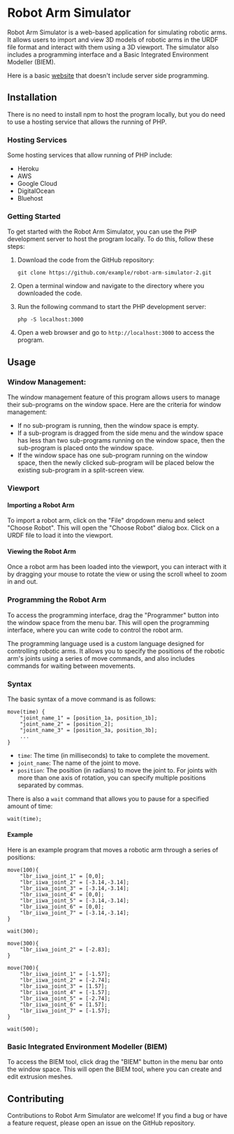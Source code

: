 # Robot Arm Simulator

Robot Arm Simulator is a web-based application for simulating robotic arms. It allows users to import and view 3D models of robotic arms in the URDF file format and interact with them using a 3D viewport. The simulator also includes a programming interface and a Basic Integrated Environment Modeller (BIEM).

Here is a basic [website](https://aj-floater.github.io/) that doesn't include server side programming.

## Installation

There is no need to install npm to host the program locally, but you do need to use a hosting service that allows the running of PHP. 

### Hosting Services

Some hosting services that allow running of PHP include:

- Heroku
- AWS
- Google Cloud
- DigitalOcean
- Bluehost

### Getting Started

To get started with the Robot Arm Simulator, you can use the PHP development server to host the program locally. To do this, follow these steps:

1. Download the code from the GitHub repository:

   ```
   git clone https://github.com/example/robot-arm-simulator-2.git
   ```

2. Open a terminal window and navigate to the directory where you downloaded the code.
3. Run the following command to start the PHP development server:

   ```
   php -S localhost:3000
   ```

4. Open a web browser and go to `http://localhost:3000` to access the program.

## Usage

### Window Management:

The window management feature of this program allows users to manage their sub-programs on the window space. Here are the criteria for window management:

- If no sub-program is running, then the window space is empty.
- If a sub-program is dragged from the side menu and the window space has less than two sub-programs running on the window space, then the sub-program is placed onto the window space.
- If the window space has one sub-program running on the window space, then the newly clicked sub-program will be placed below the existing sub-program in a split-screen view.

### Viewport

#### Importing a Robot Arm

To import a robot arm, click on the "File" dropdown menu and select "Choose Robot". This will open the "Choose Robot" dialog box. Click on a URDF file to load it into the viewport.

#### Viewing the Robot Arm

Once a robot arm has been loaded into the viewport, you can interact with it by dragging your mouse to rotate the view or using the scroll wheel to zoom in and out.

### Programming the Robot Arm

To access the programming interface, drag the "Programmer" button into the window space from the menu bar. This will open the programming interface, where you can write code to control the robot arm.

The programming language used is a custom language designed for controlling robotic arms. It allows you to specify the positions of the robotic arm's joints using a series of move commands, and also includes commands for waiting between movements.

### Syntax

The basic syntax of a move command is as follows:

```
move(time) {
    "joint_name_1" = [position_1a, position_1b];
    "joint_name_2" = [position_2];
    "joint_name_3" = [position_3a, position_3b];
    ...
}
```

- `time`: The time (in milliseconds) to take to complete the movement.
- `joint_name`: The name of the joint to move.
- `position`: The position (in radians) to move the joint to. For joints with more than one axis of rotation, you can specify multiple positions separated by commas.

There is also a `wait` command that allows you to pause for a specified amount of time:

```
wait(time);
```

#### Example

Here is an example program that moves a robotic arm through a series of positions:

```
move(100){
    "lbr_iiwa_joint_1" = [0,0];
    "lbr_iiwa_joint_2" = [-3.14,-3.14];
    "lbr_iiwa_joint_3" = [-3.14,-3.14];
    "lbr_iiwa_joint_4" = [0,0];
    "lbr_iiwa_joint_5" = [-3.14,-3.14];
    "lbr_iiwa_joint_6" = [0,0];
    "lbr_iiwa_joint_7" = [-3.14,-3.14];
}

wait(300);

move(300){
    "lbr_iiwa_joint_2" = [-2.83];
}

move(700){
    "lbr_iiwa_joint_1" = [-1.57];
    "lbr_iiwa_joint_2" = [-2.74];
    "lbr_iiwa_joint_3" = [1.57];
    "lbr_iiwa_joint_4" = [-1.57];
    "lbr_iiwa_joint_5" = [-2.74];
    "lbr_iiwa_joint_6" = [1.57];
    "lbr_iiwa_joint_7" = [-1.57];
}

wait(500);

```

### Basic Integrated Environment Modeller (BIEM)

To access the BIEM tool, click drag the "BIEM" button in the menu bar onto the window space. This will open the BIEM tool, where you can create and edit extrusion meshes.

## Contributing

Contributions to Robot Arm Simulator are welcome! If you find a bug or have a feature request, please open an issue on the GitHub repository.
